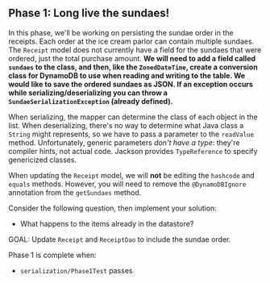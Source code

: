 ## Phase 1: Long live the sundaes!

In this phase, we'll be working on persisting the sundae order in the receipts. Each order at the ice cream
parlor can contain multiple sundaes. The `Receipt` model does not currently have a field for the sundaes that
were ordered, just the total purchase amount. ****We will need to add a field called `sundaes` to the class, and then,
like the `ZonedDateTime`, create a conversion class for DynamoDB to use when reading and writing to the table. We would
like to save the ordered sundaes as JSON. If an exception occurs while serializing/deserializing you can throw a
`SundaeSerializationException` (already defined).****

When serializing, the mapper can determine the class of each object in the list.
When deserializing, there's no way to determine what Java class a `String` might represents,
so we have to pass a parameter to the `readValue` method.
Unfortunately, generic parameters *don't have a type*: they're compiler hints, not actual code.
Jackson provides `TypeReference` to specify genericized classes.

When updating the `Receipt` model, we will **not** be editing the `hashcode` and `equals` methods.
However, you will need to remove the `@DynamoDBIgnore` annotation from the `getSundaes` method.

Consider the following question, then implement your solution:
* What happens to the items already in the datastore?

GOAL: Update `Receipt` and `ReceiptDao` to include the sundae order.

Phase 1 is complete when:
- `serialization/Phase1Test` passes